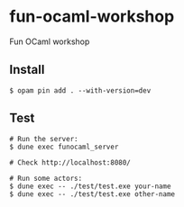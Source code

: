 # fun-ocaml-workshop

Fun OCaml workshop

## Install

```shell
$ opam pin add . --with-version=dev
```

## Test

```shell
# Run the server:
$ dune exec funocaml_server

# Check http://localhost:8080/

# Run some actors:
$ dune exec -- ./test/test.exe your-name
$ dune exec -- ./test/test.exe other-name
```
